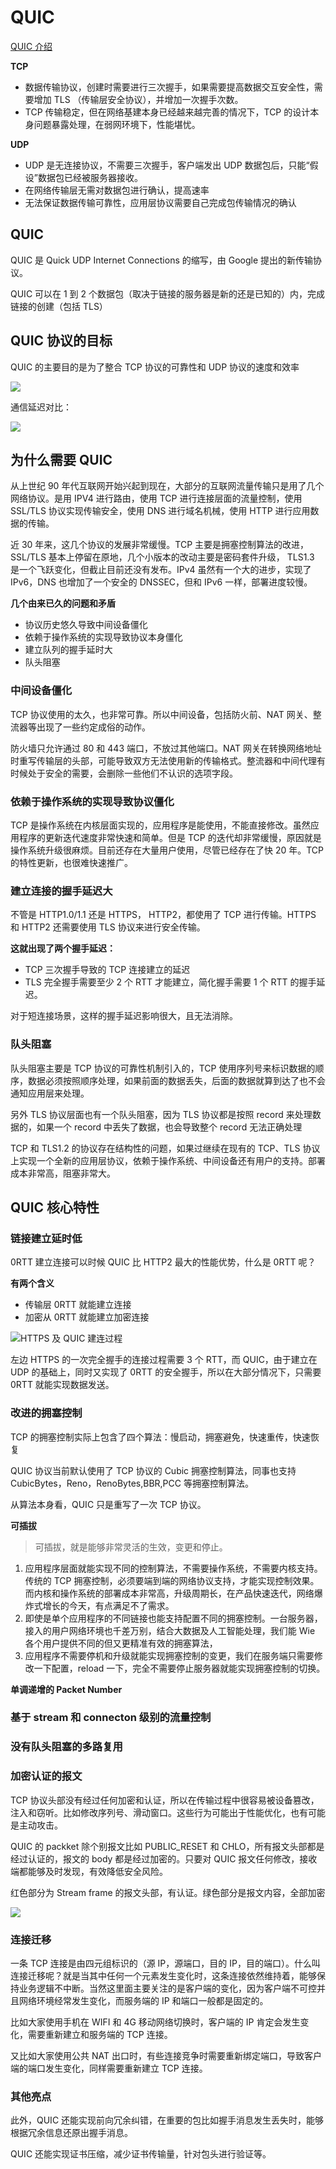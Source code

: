 # QUIC

[QUIC 介绍](http://www.52im.net/thread-1309-1-1.html)

**TCP**

* 数据传输协议，创建时需要进行三次握手，如果需要提高数据交互安全性，需要增加 TLS （传输层安全协议），并增加一次握手次数。
* TCP 传输稳定，但在网络基建本身已经越来越完善的情况下，TCP 的设计本身问题暴露处理，在弱网环境下，性能堪忧。

**UDP**

* UDP 是无连接协议，不需要三次握手，客户端发出 UDP 数据包后，只能“假设”数据包已经被服务器接收。
* 在网络传输层无需对数据包进行确认，提高速率
* 无法保证数据传输可靠性，应用层协议需要自己完成包传输情况的确认

## QUIC

QUIC 是 Quick UDP Internet Connections 的缩写，由 Google 提出的新传输协议。

QUIC 可以在 1 到 2 个数据包（取决于链接的服务器是新的还是已知的）内，完成链接的创建（包括 TLS）

## QUIC 协议的目标

QUIC 的主要目的是为了整合 TCP 协议的可靠性和 UDP 协议的速度和效率

![](https://s2.loli.net/2022/01/14/fi1ElF6sNwU9oBh.png)

通信延迟对比：

![](https://s2.loli.net/2022/01/14/4lSBXHxwjupJ1N9.png)

## 为什么需要 QUIC 

从上世纪 90 年代互联网开始兴起到现在，大部分的互联网流量传输只是用了几个网络协议。是用 IPV4 进行路由，使用 TCP 进行连接层面的流量控制，使用 SSL/TLS 协议实现传输安全，使用 DNS 进行域名机械，使用 HTTP 进行应用数据的传输。

近 30 年来，这几个协议的发展非常缓慢。TCP 主要是拥塞控制算法的改进，SSL/TLS 基本上停留在原地，几个小版本的改动主要是密码套件升级， TLS1.3 是一个飞跃变化，但截止目前还没有发布。IPv4 虽然有一个大的进步，实现了 IPv6，DNS 也增加了一个安全的 DNSSEC，但和 IPv6 一样，部署进度较慢。

**几个由来已久的问题和矛盾**

* 协议历史悠久导致中间设备僵化
* 依赖于操作系统的实现导致协议本身僵化
* 建立队列的握手延时大
* 队头阻塞

### 中间设备僵化

TCP 协议使用的太久，也非常可靠。所以中间设备，包括防火前、NAT 网关、整流器等出现了一些约定成俗的动作。

防火墙只允许通过 80 和 443 端口，不放过其他端口。NAT 网关在转换网络地址时重写传输层的头部，可能导致双方无法使用新的传输格式。整流器和中间代理有时候处于安全的需要，会删除一些他们不认识的选项字段。

### 依赖于操作系统的实现导致协议僵化

TCP 是操作系统在内核层面实现的，应用程序是能使用，不能直接修改。虽然应用程序的更新迭代速度非常快速和简单。但是 TCP 的迭代却非常缓慢，原因就是操作系统升级很麻烦。目前还存在大量用户使用，尽管已经存在了快 20 年。TCP 的特性更新，也很难快速推广。

### 建立连接的握手延迟大

不管是 HTTP1.0/1.1 还是 HTTPS， HTTP2，都使用了 TCP 进行传输。HTTPS 和 HTTP2 还需要使用 TLS 协议来进行安全传输。

**这就出现了两个握手延迟：**

* TCP 三次握手导致的 TCP 连接建立的延迟
* TLS 完全握手需要至少 2 个 RTT 才能建立，简化握手需要 1 个 RTT 的握手延迟。

对于短连接场景，这样的握手延迟影响很大，且无法消除。

### 队头阻塞

队头阻塞主要是 TCP 协议的可靠性机制引入的，TCP 使用序列号来标识数据的顺序，数据必须按照顺序处理，如果前面的数据丢失，后面的数据就算到达了也不会通知应用层来处理。

另外 TLS 协议层面也有一个队头阻塞，因为 TLS 协议都是按照 record 来处理数据的，如果一个 record 中丢失了数据，也会导致整个 record 无法正确处理

TCP 和 TLS1.2 的协议存在结构性的问题，如果过继续在现有的 TCP、TLS 协议上实现一个全新的应用层协议，依赖于操作系统、中间设备还有用户的支持。部署成本非常高，阻塞非常大。

## QUIC 核心特性

### 链接建立延时低

0RTT 建立连接可以时候 QUIC 比 HTTP2 最大的性能优势，什么是 0RTT 呢？

**有两个含义**

* 传输层 0RTT 就能建立连接
* 加密从 0RTT 就能建立加密连接

![HTTPS 及 QUIC 建连过程](https://s2.loli.net/2022/01/14/PTrFY97NcWImHOL.png)

左边 HTTPS 的一次完全握手的连接过程需要 3 个 RTT，而 QUIC，由于建立在 UDP 的基础上，同时又实现了 0RTT 的安全握手，所以在大部分情况下，只需要 0RTT 就能实现数据发送。

### 改进的拥塞控制

TCP 的拥塞控制实际上包含了四个算法：慢启动，拥塞避免，快速重传，快速恢复

QUIC 协议当前默认使用了 TCP 协议的 Cubic 拥塞控制算法，同事也支持 CubicBytes，Reno，RenoBytes,BBR,PCC 等拥塞控制算法。

从算法本身看，QUIC 只是重写了一次 TCP 协议。

**可插拔**

> 可插拔，就是能够非常灵活的生效，变更和停止。

1. 应用程序层面就能实现不同的控制算法，不需要操作系统，不需要内核支持。传统的 TCP 拥塞控制，必须要端到端的网络协议支持，才能实现控制效果。而内核和操作系统的部署成本非常高，升级周期长，在产品快速迭代，网络爆炸式增长的今天，有点满足不了需求。
2. 即使是单个应用程序的不同链接也能支持配置不同的拥塞控制。一台服务器，接入的用户网络环境也千差万别，结合大数据及人工智能处理，我们能 Wie 各个用户提供不同的但又更精准有效的拥塞算法，
3. 应用程序不需要停机和升级就能实现拥塞控制的变更，我们在服务端只需要修改一下配置，reload 一下，完全不需要停止服务器就能实现拥塞控制的切换。

**单调递增的 Packet Number**

### 基于 stream 和 connecton 级别的流量控制

### 没有队头阻塞的多路复用

### 加密认证的报文

TCP 协议头部没有经过任何加密和认证，所以在传输过程中很容易被设备篡改，注入和窃听。比如修改序列号、滑动窗口。这些行为可能出于性能优化，也有可能是主动攻击。

QUIC 的 packket 除个别报文比如 PUBLIC_RESET 和 CHLO，所有报文头部都是经过认证的，报文的 body 都是经过加密的。只要对 QUIC 报文任何修改，接收端都能够及时发现，有效降低安全风险。

红色部分为 Stream frame 的报文头部，有认证。绿色部分是报文内容，全部加密

![](https://s2.loli.net/2022/01/17/oqPDZ4xmC6de3Rl.png)

### 连接迁移

一条 TCP 连接是由四元组标识的（源 IP，源端口，目的 IP，目的端口）。什么叫连接迁移呢？就是当其中任何一个元素发生变化时，这条连接依然维持着，能够保持业务逻辑不中断。当然这里面主要关注的是客户端的变化，因为客户端不可控并且网络环境经常发生变化，而服务端的 IP 和端口一般都是固定的。

比如大家使用手机在 WIFI 和 4G 移动网络切换时，客户端的 IP 肯定会发生变化，需要重新建立和服务端的 TCP 连接。

又比如大家使用公共 NAT 出口时，有些连接竞争时需要重新绑定端口，导致客户端的端口发生变化，同样需要重新建立 TCP 连接。

### 其他亮点

此外，QUIC 还能实现前向冗余纠错，在重要的包比如握手消息发生丢失时，能够根据冗余信息还原出握手消息。

QUIC 还能实现证书压缩，减少证书传输量，针对包头进行验证等。

